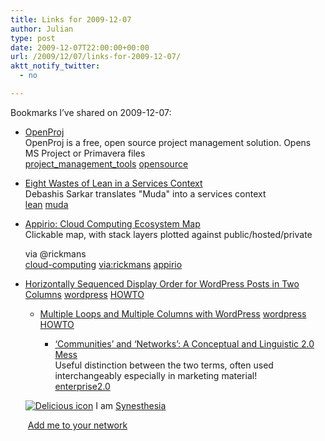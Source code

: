```yaml
---
title: Links for 2009-12-07
author: Julian
type: post
date: 2009-12-07T22:00:00+00:00
url: /2009/12/07/links-for-2009-12-07/
aktt_notify_twitter:
  - no

---
```

Bookmarks I&#8217;ve shared on 2009-12-07:

  * [OpenProj][1]  
    OpenProj is a free, open source project management solution. Opens MS Project or Primavera files  
    [project\_management\_tools][2] [opensource][3] 
  * [Eight Wastes of Lean in a Services Context][4]  
    Debashis Sarkar translates "Muda" into a services context  
    [lean][5] [muda][6] 
  * [Appirio: Cloud Computing Ecosystem Map][7]  
    Clickable map, with stack layers plotted against public/hosted/private
  
    via @rickmans  
    [cloud-computing][8] [via:rickmans][9] [appirio][10] 
  * [Horizontally Sequenced Display Order for WordPress Posts in Two Columns][11] 
    [wordpress][12] [HOWTO][13] </li> 
    
      * [Multiple Loops and Multiple Columns with WordPress][14] 
        [wordpress][12] [HOWTO][13] </li> 
        
          * [&lsquo;Communities&rsquo; and &lsquo;Networks&rsquo;: A Conceptual and Linguistic 2.0 Mess][15]  
            Useful distinction between the two terms, often used interchangeably especially in marketing material!  
            [enterprise2.0][16] </ul> 
        
        <p class="deliciouslink">
          <a href="https://del.icio.us/synesthesia" title="See all my bookmarks on del.icio.us"><img src="https://www.synesthesia.co.uk/images/deliciousicon.jpg" alt="Delicious icon" /></a>&nbsp;I am <a href="https://del.icio.us/synesthesia" title="See all my bookmarks on del.icio.us">Synesthesia</a>
        </p>
        
        <p class="deliciouslink">
          <a href="https://del.icio.us/network?add=synesthesia" title="Add me to your del.icio.us network"><img src="https://www.synesthesia.co.uk/images/add.gif" alt="" /></a>&nbsp;<a href="https://del.icio.us/network?add=synesthesia" title="Add me to your del.icio.us network">Add me to your network</a>
        </p>

 [1]: https://openproj.org/openproj
 [2]: https://delicious.com/synesthesia/project_management_tools
 [3]: https://delicious.com/synesthesia/opensource
 [4]: https://www.sixsigmaiq.com/Columnarticle.cfm?externalid=753
 [5]: https://delicious.com/synesthesia/lean
 [6]: https://delicious.com/synesthesia/muda
 [7]: https://www.appirio.com/ecosystem
 [8]: https://delicious.com/synesthesia/cloud-computing
 [9]: https://delicious.com/synesthesia/via%3Arickmans
 [10]: https://delicious.com/synesthesia/appirio
 [11]: https://perishablepress.com/press/2008/08/04/two-column-horizontal-sequence-wordpress-post-order
 [12]: https://delicious.com/synesthesia/wordpress
 [13]: https://delicious.com/synesthesia/HOWTO
 [14]: https://perishablepress.com/press/2008/09/01/multiple-loops-and-multiple-columns-with-wordpress
 [15]: https://www.debaillon.com/2009/12/communities-and-networks-a-conceptual-and-linguistic-20-mess/?utm_source=feedburner
 [16]: https://delicious.com/synesthesia/enterprise2.0
